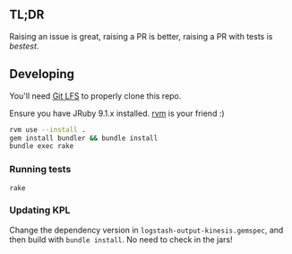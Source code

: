 ## TL;DR

Raising an issue is great, raising a PR is better, raising a PR with tests is *bestest*.

## Developing

You'll need [Git LFS](https://git-lfs.github.com/) to properly clone this repo.

Ensure you have JRuby 9.1.x installed. [rvm](https://rvm.io/) is your friend :)

```sh
rvm use --install .
gem install bundler && bundle install
bundle exec rake
```

### Running tests

```
rake
```

### Updating KPL

Change the dependency version in `logstash-output-kinesis.gemspec`, and then build with `bundle install`. No need to check in the jars!
